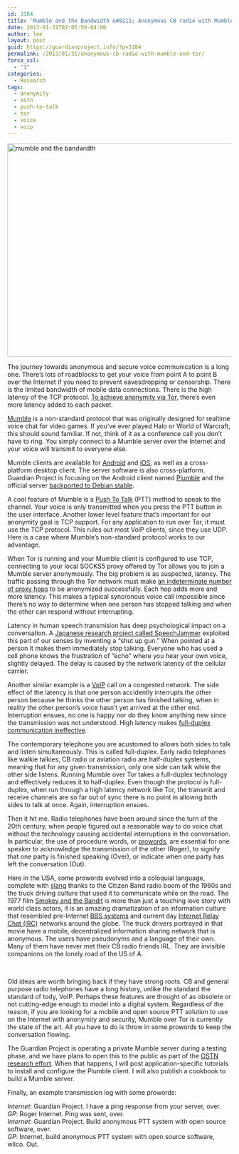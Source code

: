 ```yaml
---
id: 3184
title: 'Mumble and the Bandwidth &#8211; Anonymous CB radio with Mumble and Tor'
date: 2013-01-31T02:05:50-04:00
author: lee
layout: post
guid: https://guardianproject.info/?p=3184
permalink: /2013/01/31/anonymous-cb-radio-with-mumble-and-tor/
force_ssl:
  - "1"
categories:
  - Research
tags:
  - anonymity
  - ostn
  - push-to-talk
  - tor
  - voice
  - voip
---
```

[<img class="aligncenter size-full wp-image-3186" alt="mumble and the bandwidth" src="https://guardianproject.info/wp-content/uploads/2013/01/mumble-and-the-bandwidth.jpg" width="800" height="478" srcset="https://guardianproject.info/wp-content/uploads/2013/01/mumble-and-the-bandwidth.jpg 800w, https://guardianproject.info/wp-content/uploads/2013/01/mumble-and-the-bandwidth-300x179.jpg 300w" sizes="(max-width: 800px) 100vw, 800px" />](https://guardianproject.info/wp-content/uploads/2013/01/mumble-and-the-bandwidth.jpg)

The journey towards anonymous and secure voice communication is a long one. There&#8217;s lots of roadblocks to get your voice from point A to point B over the Internet if you need to prevent eavesdropping or censorship. There is the limited bandwidth of mobile data connections. There is the high latency of the TCP protocol. [To achieve anonymity via Tor](https://www.torproject.org/about/overview.html.en#whyweneedtor), there&#8217;s even more latency added to each packet.

[Mumble](http://mumble.sourceforge.net/) is a non-standard protocol that was originally designed for realtime voice chat for video games. If you&#8217;ve ever played Halo or World of Warcraft, this should sound familiar. If not, think of it as a conference call you don&#8217;t have to ring. You simply connect to a Mumble server over the Internet and your voice will transmit to everyone else.

Mumble clients are available for [Android](https://play.google.com/store/apps/details?id=com.morlunk.mumbleclient&feature=nav_result#?t=W251bGwsMSwxLDMsImNvbS5tb3JsdW5rLm11bWJsZWNsaWVudCJd) and [iOS](https://itunes.apple.com/us/app/mumble/id443472808?ls=1&mt=8), as well as a cross-platform desktop client. The server software is also cross-platform. Guardian Project is focusing on the Android client named [Plumble](https://play.google.com/store/apps/details?id=com.morlunk.mumbleclient&feature=nav_result#?t=W251bGwsMSwxLDMsImNvbS5tb3JsdW5rLm11bWJsZWNsaWVudCJd) and the official server [backported to Debian stable](http://packages.debian.org/search?keywords=mumble&searchon=names&section=all&suite=squeeze-backports).

A cool feature of Mumble is a [Push To Talk](https://en.wikipedia.org/wiki/Push-to-talk) (PTT) method to speak to the channel. Your voice is only transmitted when you press the PTT button in the user interface. Another lower level feature that&#8217;s important for our anonymity goal is TCP support. For any application to run over Tor, it must use the TCP protocol. This rules out most VoIP clients, since they use UDP. Here is a case where Mumble&#8217;s non-standard protocol works to our advantage.

When Tor is running and your Mumble client is configured to use TCP, connecting to your local SOCKS5 proxy offered by Tor allows you to join a Mumble server anonymously. The big problem is as suspected, latency. The traffic passing through the Tor network must make [an indeterminate number of proxy hops](https://www.torproject.org/about/overview.html.en#thesolution) to be anonymized successfully. Each hop adds more and more latency. This makes a typical syncronous voice call impossible since there&#8217;s no way to determine when one person has stopped talking and when the other can respond without interrupting.

Latency in human speech transmision has deep psychological impact on a conversation. A [Japanese research project called SpeechJammer](https://sites.google.com/site/qurihara/top-english/speechjammer) exploited this part of our senses by inventing a “shut up gun.” When pointed at a person it makes them immediately stop talking. Everyone who has used a cell phone knows the frustration of &#8220;echo&#8221; where you hear your own voice, slightly delayed. The delay is caused by the network latency of the cellular carrier.

Another similar example is a [VoIP](http://en.wikipedia.org/wiki/Voip) call on a congested network. The side effect of the latency is that one person accidently interrupts the other person because he thinks the other person has finished talking, when in reality the other person&#8217;s voice hasn&#8217;t yet arrived at the other end. Interruption ensues, no one is happy nor do they know anything new since the transmission was not understood. High latency makes [full-duplex communication ineffective](http://en.wikipedia.org/wiki/Full-duplex#Full-duplex).

The contemporary telephone you are acustomed to allows both sides to talk and listen simultaneously. This is called full-duplex. Early radio telephones like walkie talkies, CB radio or aviation radio are half-duplex systems, meaning that for any given transmission, only one side can talk while the other side listens. Running Mumble over Tor takes a full-duplex technology and effectively reduces it to half-duplex. Even though the protocol is full-duplex, when run through a high latency network like Tor, the transmit and receive channels are so far out of sync there is no point in allowng both sides to talk at once. Again, interruption ensues.

Then it hit me. Radio telephones have been around since the turn of the 20th century, when people figured out a reasonable way to do voice chat without the technology causing accidental interruptions in the conversation. In particular, the use of procedure words, or [prowords](http://en.wikipedia.org/wiki/Procedure_word), are essential for one speaker to acknowledge the transmission of the other (Roger), to signify that one party is finished speaking (Over), or indicate when one party has left the conversation (Out).

Here in the USA, some prowords evolved into a coloquial language, complete with [slang](https://en.wikipedia.org/wiki/List_of_CB_slang) thanks to the Citizen Band radio boom of the 1960s and the truck driving culture that used it to communicate while on the road. The 1977 film [Smokey and the Bandit](http://www.imdb.com/title/tt0076729/?ref_=sr_1) is more than just a touching love story with world class actors, it is an amazing dramatization of an information culture that resembled pre-Internet [BBS systems](http://en.wikipedia.org/wiki/Bulletin_board_system) and current day [Internet Relay Chat (IRC)](http://en.wikipedia.org/wiki/IRC) networks around the globe. The truck drivers portrayed in that movie have a mobile, decentralized information sharing network that is anonymous. The users have pseudonyms and a language of their own. Many of them have never met their CB radio friends IRL. They are invisible companions on the lonely road of the US of A.

  
&nbsp;

Old ideas are worth bringing back if they have strong roots. CB and general purpose radio telephones have a long history, unlike the standard the standard of tody, VoIP. Perhaps these features are thought of as obsolete or not cutting-edge enough to model into a digital system. Regardless of the reason, if you are looking for a mobile and open source PTT solution to use on the Internet with anonymity and security, Mumble over Tor is currently the state of the art. All you have to do is throw in some prowords to keep the conversation flowing.

The Guardian Project is operating a private Mumble server during a testing phase, and we have plans to open this to the public as part of the [OSTN research effort](https://guardianproject.info/wiki/OSTN). When that happens, I will post application-specific tutorials to install and configure the Plumble client. I will also publish a cookbook to build a Mumble server.

Finally, an example transmission log with some prowords:

_Internet_: Guardian Project. I have a ping response from your server, over.  
_GP_: Roger Internet. Ping was sent, over.  
_Internet_: Guardian Project. Build anonymous PTT system with open source software, over.  
_GP_: Internet, build anonymous PTT system with open source software, wilco. Out.